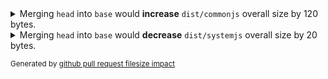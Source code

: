 <details>
  <summary>Merging <code>head</code> into <code>base</code> would <strong>increase</strong> <code>dist/commonjs</code> overall size by 120 bytes.</summary>

  <br />
  <table>
    <thead>
      <tr>
        <th nowrap>file</th>
        <th nowrap>event</th>
        <th nowrap><code>base</code> size</th>
        <th nowrap><code>head</code> size</th>
        <th nowrap>size impact</th>
      </tr>
    </thead>
    <tbody>
      <tr>
        <td nowrap>bar.js</td>
        <td nowrap>file removed</td>
        <td nowrap>100 bytes</td>
        <td nowrap>---</td>
        <td nowrap>-100 bytes</td>
      </tr>
      <tr>
        <td nowrap>foo.js</td>
        <td nowrap>file added</td>
        <td nowrap>---</td>
        <td nowrap>120 bytes</td>
        <td nowrap>+120 bytes</td>
      </tr>
      <tr>
        <td nowrap>hello.js</td>
        <td nowrap>content changed</td>
        <td nowrap>167 bytes</td>
        <td nowrap>187 bytes</td>
        <td nowrap>+20 bytes</td>
      </tr>
      <tr>
        <td nowrap>whatever.js</td>
        <td nowrap>file added</td>
        <td nowrap>---</td>
        <td nowrap>80 bytes</td>
        <td nowrap>+80 bytes</td>
      </tr>
    </tbody>
  </table>

  <blockquote>
    <strong>Overall size impact:</strong> +120 bytes.<br />
    <strong>Cache impact:</strong> 1 files content changed, invalidating a total of 167 bytes.
  </blockquote>
</details>

<details>
  <summary>Merging <code>head</code> into <code>base</code> would <strong>decrease</strong> <code>dist/systemjs</code> overall size by 20 bytes.</summary>

  <br />
  <table>
    <thead>
      <tr>
        <th nowrap>file</th>
        <th nowrap>event</th>
        <th nowrap><code>base</code> size</th>
        <th nowrap><code>head</code> size</th>
        <th nowrap>size impact</th>
      </tr>
    </thead>
    <tbody>
      <tr>
        <td nowrap>bar.js</td>
        <td nowrap>content changed</td>
        <td nowrap>60 bytes</td>
        <td nowrap>20 bytes</td>
        <td nowrap>-40 bytes</td>
      </tr>
      <tr>
        <td nowrap>foo.js</td>
        <td nowrap>content changed</td>
        <td nowrap>40 bytes</td>
        <td nowrap>60 bytes</td>
        <td nowrap>+20 bytes</td>
      </tr>
    </tbody>
  </table>

  <blockquote>
    <strong>Overall size impact:</strong> -20 bytes.<br />
    <strong>Cache impact:</strong> 2 files content changed, invalidating a total of 100 bytes.
  </blockquote>
</details>

<sub>Generated by [github pull request filesize impact](https://github.com/jsenv/jsenv-github-pull-request-filesize-impact)</sub>
